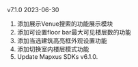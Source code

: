 v7.1.0
2023-06-30

1. 添加展示Venue搜索的功能展示模块
2. 添加可设置floor bar最大可见楼层数的功能
3. 添加当选建筑高亮框外观设置功能
4. 添加切换室内楼层模式功能
5. Update Mapxus SDKs v6.1.0.
